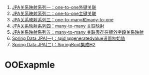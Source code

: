 
1. [JPA关系映射系列一：one-to-one外键关联](https://longfeizheng.github.io/2018/02/28/JPA%E5%85%B3%E7%B3%BB%E6%98%A0%E5%B0%84%E7%B3%BB%E5%88%97%E4%B8%80-one-to-one%E5%A4%96%E9%94%AE%E5%85%B3%E8%81%94/)
2. [JPA关系映射系列二：one-to-one主键关联](https://longfeizheng.github.io/2018/03/01/JPA%E5%85%B3%E7%B3%BB%E6%98%A0%E5%B0%84%E7%B3%BB%E5%88%97%E4%BA%8C-one-to-one%E4%B8%BB%E9%94%AE%E5%85%B3%E8%81%94/)
3. [JPA关系映射系列三：one-to-many和many-to-one](https://longfeizheng.github.io/2018/03/01/JPA%E5%85%B3%E7%B3%BB%E6%98%A0%E5%B0%84%E7%B3%BB%E5%88%97%E4%B8%89-one-to-many%E5%92%8Cmany-to-one/)
4. [JPA关系映射系列四：many-to-many 关联映射](https://longfeizheng.github.io/2018/03/03/JPA%E5%85%B3%E7%B3%BB%E6%98%A0%E5%B0%84%E7%B3%BB%E5%88%97%E5%9B%9B-many-to-many%E5%85%B3%E9%94%AE%E6%98%A0%E5%B0%84/)
5. [JPA关系映射系列五：many-to-many 关联表存在额外字段关系映射](https://longfeizheng.github.io/2018/03/06/JPA%E5%85%B3%E7%B3%BB%E6%98%A0%E5%B0%84%E7%B3%BB%E5%88%97%E4%BA%94-many-to-many-%E5%AD%98%E5%9C%A8%E9%A2%9D%E5%A4%96%E5%AD%97%E6%AE%B5%E5%85%B3%E8%81%94%E6%98%A0%E5%B0%84/)
6. [Spring Data JPA(一)：@id @generatedvalue设置初始值](https://longfeizheng.github.io/2018/03/09/Spring-Data-JPA(%E4%B8%80)-%E8%AE%BE%E7%BD%AE@id-@generatedvalue%E7%9A%84%E5%88%9D%E5%A7%8B%E5%80%BC/)
7. [Spring Data JPA(二)：SpringBoot集成H2](https://longfeizheng.github.io/2018/03/23/Spring-Data-JPA(%E4%BA%8C)-SpringBoot%E9%9B%86%E6%88%90H2/)
# OOExapmle
